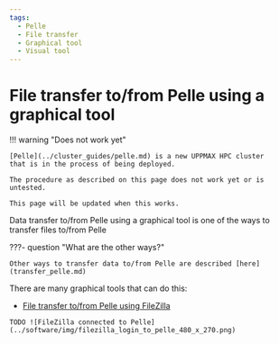 ```yaml
---
tags:
  - Pelle
  - File transfer
  - Graphical tool
  - Visual tool
---
```


# File transfer to/from Pelle using a graphical tool

!!! warning "Does not work yet"

    [Pelle](../cluster_guides/pelle.md) is a new UPPMAX HPC cluster
    that is in the process of being deployed.

    The procedure as described on this page does not work yet or is untested.

    This page will be updated when this works.

Data transfer to/from Pelle using a graphical tool
is one of the ways to transfer files to/from Pelle

???- question "What are the other ways?"

    Other ways to transfer data to/from Pelle are described [here](transfer_pelle.md)

There are many graphical tools that can do this:

- [File transfer to/from Pelle using FileZilla](../software/pelle_file_transfer_using_filezilla.md)

`TODO ![FileZilla connected to Pelle](../software/img/filezilla_login_to_pelle_480_x_270.png)`
